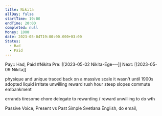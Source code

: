 ```yaml
---
title: Nikita
allDay: false
startTime: 19:00
endTime: 20:00
completed: null
Money: 1000
date: 2023-05-04T19:00:00.000+03:00
Status:
  - Had
  - Paid
---
```

Pay:: Had, Paid
#Nikita 
Pre: [[2023-05-02 Nikita-Ege---]]
Next: [[2023-05-09 Nikita]]

physique and unique
traced back
on a massive scale
it wasn't until 1900s
adopted
liquid
irritate
unwilling
reward
rush hour
steep slopes
commute
embankment

errands
tiresome chore
delegate to
rewarding / reward
unwilling to do wth

Passive Voice, Present vs Past Simple
Svetlana English, do email,